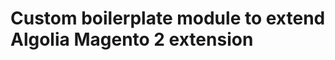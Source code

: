 Custom boilerplate module to extend Algolia Magento 2 extension
===============================================================
